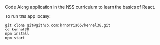 Code Along application in the NSS curriculum to learn the basics of React.

To run this app locally:
```
git clone git@github.com:krnorris65/kennel38.git
cd kennel38
npm install
npm start
```